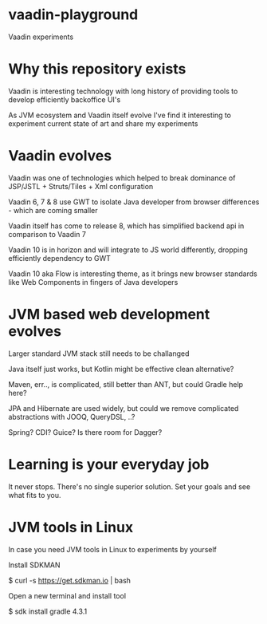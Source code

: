 # vaadin-playground

Vaadin experiments 

# Why this repository exists

Vaadin is interesting technology with long history of providing tools to develop efficiently backoffice UI's 

As JVM ecosystem and Vaadin itself evolve I've find it interesting to experiment current state of art and share my experiments

# Vaadin evolves

Vaadin was one of technologies which helped to break dominance of JSP/JSTL + Struts/Tiles + Xml configuration 

Vaadin 6, 7 & 8 use GWT to isolate Java developer from browser differences - which are coming smaller

Vaadin itself has come to release 8, which has simplified backend api in comparison to Vaadin 7

Vaadin 10 is in horizon and will integrate to JS world differently, dropping efficiently dependency to GWT

Vaadin 10 aka Flow is interesting theme, as it brings new browser standards like Web Components in fingers of Java developers

# JVM based web development evolves

Larger standard JVM stack still needs to be challanged

Java itself just works, but Kotlin might be effective clean alternative?

Maven, err.., is complicated, still better than ANT, but could Gradle help here?

JPA and Hibernate are used widely, but could we remove complicated abstractions with JOOQ, QueryDSL, ..?

Spring? CDI? Guice? Is there room for Dagger?

# Learning is your everyday job

It never stops. There's no single superior solution. Set your goals and see what fits to you.

# JVM tools in Linux

In case you need JVM tools in Linux to experiments by yourself

Install SDKMAN

$ curl -s https://get.sdkman.io | bash

Open a new terminal and install tool

$ sdk install gradle 4.3.1

